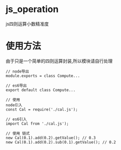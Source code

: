 # js_operation
js四则运算小数精准度
# 使用方法
由于只是一个简单的四则运算封装,所以模块请自行处理
```
// node导出
module.exports = class Compute...

// es6导出
export default class Compute...

// 使用
node引入
const Cal = require('./cal.js');

// es6引入
import Cal from './cal.js');

// 使用 链式
new Cal(0.1).add(0.2).getValue(); // 0.3
new Cal(0.1).add(0.2).sub(0.1).getValue(); // 0.2
